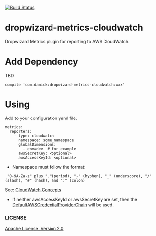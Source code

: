 [![Build Status](https://travis-ci.org/jdamick/dropwizard-metrics-cloudwatch.svg?branch=master)](https://travis-ci.org/jdamick/dropwizard-metrics-cloudwatch)

dropwizard-metrics-cloudwatch
=============================

Dropwizard Metrics plugin for reporting to AWS CloudWatch.



Add Dependency
===

TBD
```
compile 'com.damick:dropwizard-metrics-cloudwatch:xxx'
```


Using
=====

Add to your configuration yaml file:

```
metrics:
  reporters:
    - type: cloudwatch
      namespace: some_namespace
      globalDimensions:
        - env=dev  # for example
      awsSecretKey: <optional>
      awsAccessKeyId: <optional>
```

- Namespace must follow the format:
```
 "0-9A-Za-z" plus "."(period), "-" (hyphen), "_" (underscore), "/" (slash), "#" (hash), and ":" (colon)
```
See: [CloudWatch Concepts](http://docs.aws.amazon.com/AmazonCloudWatch/latest/DeveloperGuide/cloudwatch_concepts.html)

- If neither awsAccessKeyId or awsSecretKey are set, then the
[DefaultAWSCredentialProviderChain](http://docs.aws.amazon.com/AWSJavaSDK/latest/javadoc/com/amazonaws/auth/DefaultAWSCredentialsProviderChain.html)
will be used.



### LICENSE

[Apache License, Version 2.0](http://www.apache.org/licenses/LICENSE-2.0)


